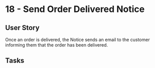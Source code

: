 # 18 - Send Order Delivered Notice

## User Story
Once an order is delivered, the Notice sends an email to the customer informing them that the order has been delivered.

## Tasks
